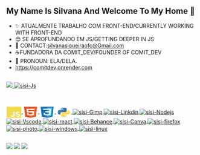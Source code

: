 ##  My Name Is Silvana And Welcome To My Home 🌿
- ✨ ATUALMENTE TRABALHO COM FRONT-END/CURRENTLY WORKING WITH FRONT-END
- 😊 SE APROFUNDANDO EM JS/GETTING DEEPER IN JS
- 📨 CONTACT:silvanasiqueiraofc@Gmail.com
- ☕FUNDADORA DA COMIT_DEV/FOUNDER OF COMIT_DEV
- 🍄 PRONOUN: ELA/DELA.
- https://comitdev.onrender.com

 ## 
<div  >
  <a href="https://github.com/Sisi-siqueira">
  <img height="180em" src="https://github-readme-stats.vercel.app/api?username=Sisi-siqueira&show_icons=true&theme=dracula&include_all_commits=true&count_private=true"/>
  <img alt="sisi-Js" width="15%"  src="https://user-images.githubusercontent.com/83840938/212743487-6b50f934-0d3b-46d4-9ee3-d87ab5b79d7b.png">
     
   </div>

  ##
<div style="display: inline_block"><br>
 
  <img align="center" alt="sisi-Js" height="30" width="40" src="https://raw.githubusercontent.com/devicons/devicon/master/icons/javascript/javascript-plain.svg">
 <img align="center" alt="sisi-HTML" height="30" width="40" src="https://raw.githubusercontent.com/devicons/devicon/master/icons/html5/html5-original.svg">
  <img align="center" alt="sisi-CSS" height="30" width="40" src="https://raw.githubusercontent.com/devicons/devicon/master/icons/css3/css3-original.svg">
  <img align="center" alt="sisi-Python" height="30" width="40" src="https://raw.githubusercontent.com/devicons/devicon/master/icons/python/python-original.svg">
   <img align="center" alt="sisi-Gimp" height="30" width="40"  src="https://cdn.jsdelivr.net/gh/devicons/devicon/icons/gimp/gimp-original.svg" />
  <img align="center" alt="sisi-Linkdin" height="30" width="40" src="https://cdn.jsdelivr.net/gh/devicons/devicon/icons/linkedin/linkedin-original.svg" />
  <img align="center" alt="sisi-Nodejs" height="30" width="40" src="https://cdn.jsdelivr.net/gh/devicons/devicon/icons/nodejs/nodejs-original.svg" />
  <img align="center" alt="sisi-Vscode" height="30" width="40" src="https://cdn.jsdelivr.net/gh/devicons/devicon/icons/vscode/vscode-original.svg" />
  <img align="center" alt="sisi-react" height="30" width="40" src="https://cdn.jsdelivr.net/gh/devicons/devicon/icons/react/react-original.svg" />
   <img align="center" alt="sisi-Behance" height="30" width="40" src="https://cdn.jsdelivr.net/gh/devicons/devicon/icons/behance/behance-original.svg" />
   <img align="center" alt="sisi-Canva" height="30" width="40" src="https://cdn.jsdelivr.net/gh/devicons/devicon/icons/canva/canva-original.svg" />
   <img align="center" alt="sisi-firefox" height="30" width="40" src="https://cdn.jsdelivr.net/gh/devicons/devicon/icons/firefox/firefox-original.svg" />
   <img align="center" alt="sisi-photo" height="30" width="40"  src="https://cdn.jsdelivr.net/gh/devicons/devicon/icons/photoshop/photoshop-line.svg" />
   <img align="center" alt="sisi-windows" height="30" width="40"  src="https://cdn.jsdelivr.net/gh/devicons/devicon/icons/windows8/windows8-original.svg"/>

<img align="center" alt="sisi-linux" height="30" width="40"   src="https://cdn.jsdelivr.net/gh/devicons/devicon/icons/debian/debian-original.svg" />
          
        
  
 
  
   ##
  
  
  
  <div>
      <a href="https://instagram.com/comit_dev" target="_blank"><img src="https://img.shields.io/badge/-Instagram-%23E4405F?style=for-the-badge&logo=instagram&logoColor=white" target="_blank"></a>
    <a href="https://www.linkedin.com/in/silvana-siqueira-a5130120a" target="_blank"><img src="https://img.shields.io/badge/-LinkedIn-%230077B5?style=for-the-badge&logo=linkedin&logoColor=white" target="_blank"></a> 
   <a href="https://discord.gg/yFanwDDt" target="_blank"><img src="https://img.shields.io/badge/Discord-7289DA?style=for-the-badge&logo=discord&logoColor=white" target="_blank"></a> 
 
 
    

  
 

  


  
 
  
 

